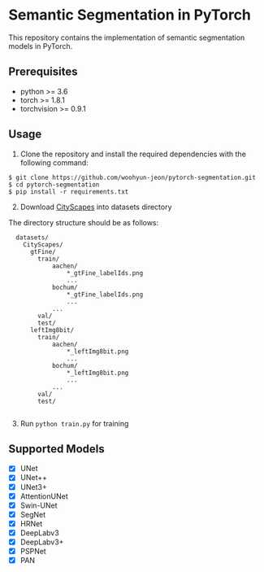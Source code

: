 # Semantic Segmentation in PyTorch

This repository contains the implementation of semantic segmentation models in PyTorch.

## Prerequisites
* python >= 3.6
* torch >= 1.8.1
* torchvision >= 0.9.1


## Usage
1) Clone the repository and install the required dependencies with the following command:
```
$ git clone https://github.com/woohyun-jeon/pytorch-segmentation.git
$ cd pytorch-segmentation
$ pip install -r requirements.txt
```
2) Download [CityScapes](https://www.cityscapes-dataset.com/) into datasets directory

The directory structure should be as follows:
```
  datasets/
    CityScapes/      
      gtFine/
        train/
            aachen/
                *_gtFine_labelIds.png
                ...
            bochum/
                *_gtFine_labelIds.png
                ...
            ...
        val/
        test/
      leftImg8bit/
        train/
            aachen/
                *_leftImg8bit.png
                ...
            bochum/
                *_leftImg8bit.png
                ...
            ...
        val/
        test/
      
```

3) Run ```python train.py``` for training

## Supported Models
- [x] UNet
- [x] UNet++
- [x] UNet3+
- [x] AttentionUNet
- [x] Swin-UNet
- [x] SegNet
- [x] HRNet
- [x] DeepLabv3
- [x] DeepLabv3+
- [x] PSPNet
- [x] PAN
